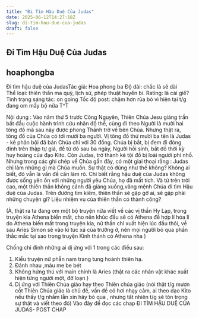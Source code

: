 ```yaml
---
title: "Đi Tìm Hậu Duệ Của Judas"
date: 2025-06-12T14:27:18Z
slug: di-tim-hau-due-cua-judas
draft: false
---
```


## Đi Tìm Hậu Duệ Của Judas

## hoaphongba

Đi tìm hậu duệ của Judas​Tác giả: Hoa phong ba
Độ dài: chắc là sẽ dài  
Thể loại: thiên thần ma quỷ, lịch sử, phép thuật huyền bí.
Rating: là cái giề? 
Tình trạng sáng tác: on going
Tốc độ post: chậm hơn rùa bò vì hiện tại t/g đang om mấy bộ nữa T^T
 
Nội dung : Vào năm thứ 5 trước Công Nguyên, Thiên Chúa Jesu giáng trần bắt đầu cuộc hành trình cứu nhân độ thế, cùng đi theo Người là mười hai tông đồ mà sau này được phong Thánh trở về bên Chúa.
Nhưng thật ra, tông đồ của Chúa có tới mười ba người. Vị tông đồ thứ mười ba tên là Judas - kẻ phản bội đã bán Chúa chỉ với 30 đồng. Chúa bị bắt, bị đem đi đóng đinh trên thập tự giá, để từ đó sau ba ngày, Người hồi sinh, bắt đồ thời kỳ huy hoàng của đạo Kito.
Còn Judas, trở thành kẻ tội đồ bị loài người phỉ nhổ.
Nhưng trong các ghi chép về Chúa gần đây, có một giai thoại rằng : Judas chỉ làm những gì mà Chúa muốn.
Sự thật có đúng như thế không? Không ai biết, đó vẫn là vấn đề cần làm rõ.
Chỉ biết rằng hậu duệ của Judas không được sống yên ổn với những người yêu Chúa, họ đã mất tích.
Và từ trên trời cao, một thiên thần không cánh đã giáng xuống,vâng mệnh Chúa đi tìm Hậu duệ của Judas.
Trên đường tìm kiếm, thiên thần sẽ gặp gỡ ai, sẽ gặp phải những chuyện gì?
Liệu nhiệm vụ của thiên thần có thành công?
 
(À, thật ra ta đang om một bộ truyện nữa viết về các vị thần Hy Lạp, trong truyện kia Athena biến mất, cho nên khúc đầu sẽ có Athena để hợp lí hóa lí do Athena biến mất trong truyện kia, nữ thần chỉ xuất hiện lúc đầu thôi, về sau Aries Simon sẽ vào kí túc xá của trường ở, nên mọi người bỏ qua phần thắc mắc tại sao trong truyện Kinh thánh có Athena nha  )
 
Chống chỉ đinh những ai dị ứng với 1 trong các điều sau:
1. Kiểu truyện nữ phẫn nam trang tung hoành thiên hạ.
2. Đánh nhau ,máu me be bét
3. Không hứng thú với main chính là Aries (thật ra các nhân vật khác xuất hiện từng người một, đỡ loạn  )
4. Dị ứng với Thiên Chúa giáo hay theo Thiên chúa giáo (nói thật t/g mượn cốt Thiên Chúa giáo là chủ đề, vấn đề có hơi nhạy cảm, ai theo dạo Kito nếu thấy t/g nhầm lẫn xin hãy bỏ qua  , nhưng tất nhiên t/g sẽ tôn trọng sự thật và viết theo đó)
Vào đây để đọc các chap ĐI TÌM HẬU DUỆ CỦA JUDAS- POST CHAP